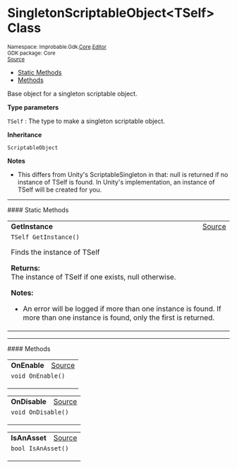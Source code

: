 
# SingletonScriptableObject&lt;TSelf&gt; Class
<sup>
Namespace: Improbable.Gdk.<a href="{{urlRoot}}/api/core-index">Core</a>.<a href="{{urlRoot}}/api/core/editor-index">Editor</a><br/>
GDK package: Core<br/>
<a href="https://www.github.com/spatialos/gdk-for-unity/blob/c62f1703b591ee684fba123ba0dc6c231eca5126/workers/unity/Packages/io.improbable.gdk.core/Editor/SingletonScriptableObject.cs/#L19">Source</a>
<style>
a code {
                    padding: 0em 0.25em!important;
}
code {
                    background-color: #ffffff!important;
}
</style>
</sup>
<nav id="pageToc" class="page-toc"><ul><li><a href="#static-methods">Static Methods</a>
<li><a href="#methods">Methods</a>
</ul></nav>

</p>



<p>Base object for a singleton scriptable object. </p>


</p>

<b>Type parameters</b>

<code>TSelf</code> : The type to make a singleton scriptable object.


</p>

<b>Inheritance</b>

<code>ScriptableObject</code>


</p>

<b>Notes</b>

- This differs from Unity's ScriptableSingleton<T> in that: null is returned if no instance of TSelf is found. In Unity's implementation, an instance of TSelf will be created for you. 








</p>
<hr style="width:100%; border-top-color:#d8d8d8" />
#### Static Methods


</p>




<table width="100%">
    <tr>
        <td style="border-right:none"><a id="getinstance"></a><b>GetInstance</b></td>
        <td style="border-left:none; text-align:right"><a href="https://www.github.com/spatialos/gdk-for-unity/blob/c62f1703b591ee684fba123ba0dc6c231eca5126/workers/unity/Packages/io.improbable.gdk.core/Editor/SingletonScriptableObject.cs/#L79">Source</a></td>
    </tr>
    <tr>
        <td colspan="2">
<code>TSelf GetInstance()</code></p>
Finds the instance of TSelf 
</p><b>Returns:</b></br>The instance of TSelf if one exists, null otherwise.


</p>

<b>Notes:</b>

<ul>
<li>An error will be logged if more than one instance is found. If more than one instance is found, only the first is returned. </li>
</ul>




</td>
    </tr>
</table>





</p>
<hr style="width:100%; border-top-color:#d8d8d8" />
#### Methods


</p>




<table width="100%">
    <tr>
        <td style="border-right:none"><a id="onenable"></a><b>OnEnable</b></td>
        <td style="border-left:none; text-align:right"><a href="https://www.github.com/spatialos/gdk-for-unity/blob/c62f1703b591ee684fba123ba0dc6c231eca5126/workers/unity/Packages/io.improbable.gdk.core/Editor/SingletonScriptableObject.cs/#L24">Source</a></td>
    </tr>
    <tr>
        <td colspan="2">
<code>void OnEnable()</code></p>






</td>
    </tr>
</table>


<table width="100%">
    <tr>
        <td style="border-right:none"><a id="ondisable"></a><b>OnDisable</b></td>
        <td style="border-left:none; text-align:right"><a href="https://www.github.com/spatialos/gdk-for-unity/blob/c62f1703b591ee684fba123ba0dc6c231eca5126/workers/unity/Packages/io.improbable.gdk.core/Editor/SingletonScriptableObject.cs/#L54">Source</a></td>
    </tr>
    <tr>
        <td colspan="2">
<code>void OnDisable()</code></p>






</td>
    </tr>
</table>


<table width="100%">
    <tr>
        <td style="border-right:none"><a id="isanasset"></a><b>IsAnAsset</b></td>
        <td style="border-left:none; text-align:right"><a href="https://www.github.com/spatialos/gdk-for-unity/blob/c62f1703b591ee684fba123ba0dc6c231eca5126/workers/unity/Packages/io.improbable.gdk.core/Editor/SingletonScriptableObject.cs/#L46">Source</a></td>
    </tr>
    <tr>
        <td colspan="2">
<code>bool IsAnAsset()</code></p>






</td>
    </tr>
</table>






